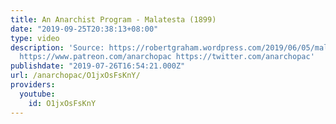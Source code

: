 ```yaml
---
title: An Anarchist Program - Malatesta (1899)
date: "2019-09-25T20:38:13+08:00"
type: video
description: 'Source: https://robertgraham.wordpress.com/2019/06/05/malatesta-an-anarchist-program-1899/
  https://www.patreon.com/anarchopac https://twitter.com/anarchopac'
publishdate: "2019-07-26T16:54:21.000Z"
url: /anarchopac/O1jxOsFsKnY/
providers:
  youtube:
    id: O1jxOsFsKnY
---
```

